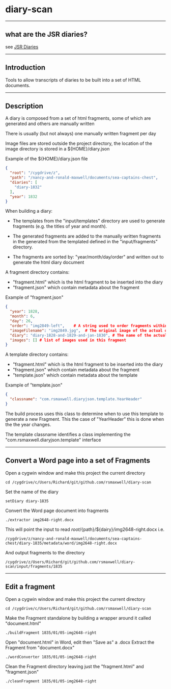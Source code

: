 # diary-scan

----
## what are the JSR diaries?
see [JSR Diaries](https://server.rsmaxwell.co.uk/diaries/)


----
## Introduction

Tools to allow transcripts of diaries to be built into a set of HTML documents.


----
## Description

A diary is composed from a set of html fragments, some of which are generated
and others are manually written

There is usually (but not always) one manually written fragment per day

Image files are stored outside the project directory, the location of the image directory 
is stored in a ${HOME}/diary.json

Example of the ${HOME}/diary.json file
``` json
{
  "root": "/cygdrive/z",
  "path": "/nancy-and-ronald-maxwell/documents/sea-captains-chest",
  "diaries": [
    "diary-1832"
  ],
  "year": 1832
}
```

When building a diary:

  - The templates from the "input/templates" directory are used to 
  generate fragments (e.g. the titles of year and month).

  - The generated fragments are added to the manually written fragments 
  in the generated from the templated defined in the "input/fragments" directory.

  - The fragments are sorted by: "year/month/day/order" and written out 
  to generate the html diary document

A fragment directory contains:
  - "fragment.html" which is the html fragment to be inserted into the diary 
  - "fragment.json" which contain metadata about the fragment

Example of "fragment.json"

``` json
{
  "year": 1828,  
  "month": 6,
  "day": 26,
  "order": "img2849-left",    # A string used to order fragments withing the same day
  "imageFilename": "img2849.jpg",  # The original image of the actual diary
  "diary": "diary-1828-and-1829-and-jan-1830", # The name of the actual diary
  "images": [] # list of images used in this fragment
}
```

A template directory contains:
  - "fragment.html" which is the html fragment to be inserted into the diary 
  - "fragment.json" which contain metadata about the fragment
  - "template.json" which contain metadata about the template

Example of "template.json"

``` json
{
  "classname": "com.rsmaxwell.diaryjson.template.YearHeader"
}
```

The build process uses this class to determine when to use this template 
to generate a new Fragment. This the case of "YearHeader" this is done 
when the the year changes.

The template classname identifies a class implementing the 
"com.rsmaxwell.diaryjson.template" interface

----
## Convert a Word page into a set of Fragments

Open a cygwin window and make this project the current directory

```
cd /cygdrive/c/Users/Richard/git/github.com/rsmaxwell/diary-scan
```

Set the name of the diary

```
setDiary diary-1835
```

Convert the Word page document into fragments

```
./extractor img2648-right.docx
```

This will point the input to read ${root}/${path}/${dairy}/img2648-right.docx
i.e.

```
/cygdrive/z/nancy-and-ronald-maxwell/documents/sea-captains-chest/diary-1835/metadata/word/img2648-right.docx
```

And output fragments to the directory

```
/cygdrive/z/Users/Richard/git/github.com/rsmaxwell/diary-scan/input/fragments/1835
```

----
## Edit a fragment

Open a cygwin window and make this project the current directory

```
cd /cygdrive/c/Users/Richard/git/github.com/rsmaxwell/diary-scan
```

Make the Fragment standalone by building a wrapper around it called "document.html"

```
./buildFragment 1835/01/05-img2648-right
```

Open "document.html" in Word, edit then "Save as" a .docx
Extract the Fragment from "document.docx" 

```
./wordConverter 1835/01/05-img2648-right
```

Clean the Fragment directory leaving just the "fragment.html" and "fragment.json"

```
./cleanFragment 1835/01/05-img2648-right
```




